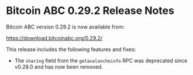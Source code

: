 # Bitcoin ABC 0.29.2 Release Notes

Bitcoin ABC version 0.29.2 is now available from:

  <https://download.bitcoinabc.org/0.29.2/>

This release includes the following features and fixes:
 - The `sharing` field from the `getavalancheinfo` RPC was deprecated since
   v0.28.0 and has now been removed.
